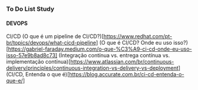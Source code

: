 ### To Do List Study

#### DEVOPS
CI/CD
(O que é um pipeline de CI/CD?)[https://www.redhat.com/pt-br/topics/devops/what-cicd-pipeline]
(O que é CI/CD? Onde eu uso isso?)[https://gabriel-faraday.medium.com/o-que-%C3%A9-ci-cd-onde-eu-uso-isso-57e9b8ad8c73]
(Integração contínua vs. entrega contínua vs. implementação contínua)[https://www.atlassian.com/br/continuous-delivery/principles/continuous-integration-vs-delivery-vs-deployment]
(CI/CD, Entenda o que é)[https://blog.accurate.com.br/ci-cd-entenda-o-que-e/]
